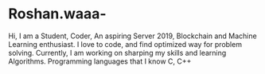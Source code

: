 # Roshan.waaa-
Hi, I am a Student, Coder, An aspiring Server 2019, Blockchain and Machine Learning enthusiast. I love to code, and find optimized way for problem solving. Currently, I am working on sharping my skills and learning Algorithms. Programming languages that I know C, C++
